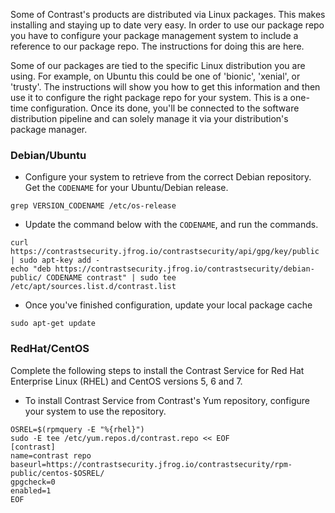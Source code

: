 Some of Contrast's products are distributed via Linux packages. This makes installing and staying up to date very easy. In order to use our package repo you have to configure your package management system to include a reference to our package repo. The instructions for doing this are here.

Some of our packages are tied to the specific Linux distribution you are using. For example, on Ubuntu this could be one of 'bionic', 'xenial', or 'trusty'.  The instructions will show you how to get this information and then use it to configure the right package repo for your system.  This is a one-time configuration.  Once its done, you'll be connected to the software distribution pipeline and can solely manage it via your distribution's package manager.

### Debian/Ubuntu


* Configure your system to retrieve from the correct Debian repository. Get the `CODENAME` for your Ubuntu/Debian release. 

```
grep VERSION_CODENAME /etc/os-release 
```

* Update the command below with the `CODENAME`, and run the commands.

```
curl https://contrastsecurity.jfrog.io/contrastsecurity/api/gpg/key/public | sudo apt-key add -
echo "deb https://contrastsecurity.jfrog.io/contrastsecurity/debian-public/ CODENAME contrast" | sudo tee /etc/apt/sources.list.d/contrast.list
```

* Once you've finished configuration, update your local package cache

```
sudo apt-get update
```

### RedHat/CentOS

Complete the following steps to install the Contrast Service for Red Hat Enterprise Linux (RHEL) and CentOS versions 5, 6 and 7.

* To install Contrast Service from Contrast's Yum repository, configure your system to use the repository.

```
OSREL=$(rpmquery -E "%{rhel}")
sudo -E tee /etc/yum.repos.d/contrast.repo << EOF
[contrast]
name=contrast repo
baseurl=https://contrastsecurity.jfrog.io/contrastsecurity/rpm-public/centos-$OSREL/
gpgcheck=0
enabled=1
EOF
```

